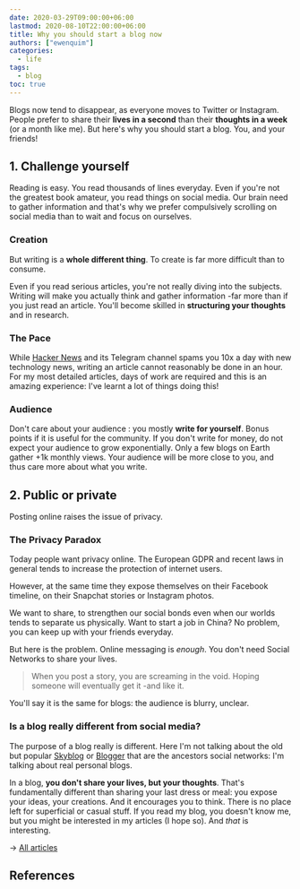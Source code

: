 ```yaml
---
date: 2020-03-29T09:00:00+06:00
lastmod: 2020-08-10T22:00:00+06:00
title: Why you should start a blog now
authors: ["ewenquim"]
categories:
  - life
tags:
  - blog
toc: true
---
```


Blogs now tend to disappear, as everyone moves to Twitter or Instagram. People prefer to share their **lives in a second** than their **thoughts in a week** (or a month like me). But here's why you should start a blog. You, and your friends!

## 1. Challenge yourself

Reading is easy. You read thousands of lines everyday. Even if you're not the greatest book amateur, you read things on social media. Our brain need to gather information and that's why we prefer compulsively scrolling on social media than to wait and focus on ourselves.

### Creation

But writing is a **whole different thing**. To create is far more difficult than to consume.

Even if you read serious articles, you're not really diving into the subjects. Writing will make you actually think and gather information -far more than if you just read an article. You'll become skilled in **structuring your thoughts** and in research.

### The Pace

While [Hacker News](https://news.ycombinator.com/) and its Telegram channel spams you 10x a day with new technology news, writing an article cannot reasonably be done in an hour. For my most detailed articles, days of work are required and this is an amazing experience: I've learnt a lot of things doing this!

### Audience

Don't care about your audience : you mostly **write for yourself**. Bonus points if it is useful for the community. If you don't write for money, do not expect your audience to grow exponentially. Only a few blogs on Earth gather +1k monthly views. Your audience will be more close to you, and thus care more about what you write.

## 2. Public or private

Posting online raises the issue of privacy.

### The Privacy Paradox

Today people want privacy online. The European GDPR and recent laws in general tends to increase the protection of internet users.

However, at the same time they expose themselves on their Facebook timeline, on their Snapchat stories or Instagram photos.

We want to share, to strengthen our social bonds even when our worlds tends to separate us physically. Want to start a job in China? No problem, you can keep up with your friends everyday.

But here is the problem. Online messaging is _enough_. You don't need Social Networks to share your lives.

> When you post a story, you are screaming in the void. Hoping someone will eventually get it -and like it.

You'll say it is the same for blogs: the audience is blurry, unclear.

### Is a blog really different from social media?

The purpose of a blog really is different. Here I'm not talking about the old but popular [Skyblog](https://skyrock.com/) or [Blogger](https://www.blogger.com/) that are the ancestors social networks: I'm talking about real personal blogs.

In a blog, **you don't share your lives, but your thoughts**. That's fundamentally different than sharing your last dress or meal: you expose your ideas, your creations. And it encourages you to think. There is no place left for superficial or casual stuff. If you read my blog, you doesn't know me, but you might be interested in my articles (I hope so). And _that_ is interesting.

→ [All articles]()

## References
